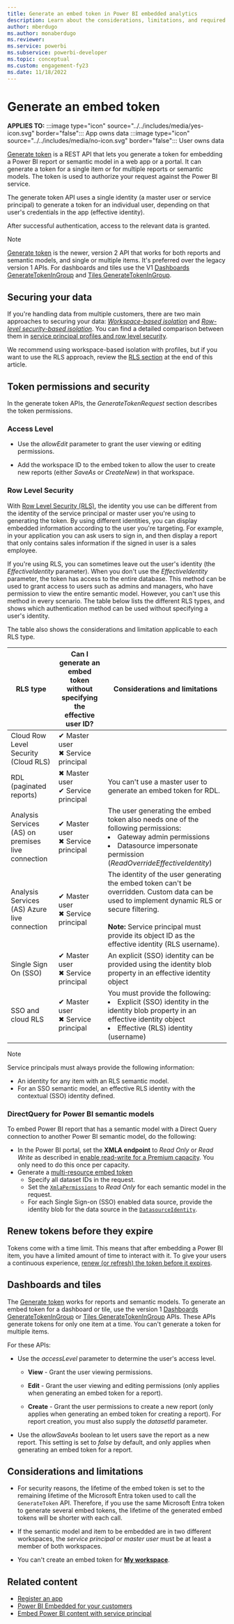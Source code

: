 ```yaml
---
title: Generate an embed token in Power BI embedded analytics
description: Learn about the considerations, limitations, and required permissions for generating an embed token.
author: mberdugo
ms.author: monaberdugo
ms.reviewer:
ms.service: powerbi
ms.subservice: powerbi-developer
ms.topic: conceptual
ms.custom: engagement-fy23
ms.date: 11/18/2022
---
```


# Generate an embed token

**APPLIES TO:** :::image type="icon" source="../../includes/media/yes-icon.svg" border="false":::&nbsp;App&nbsp;owns&nbsp;data :::image type="icon" source="../../includes/media/no-icon.svg" border="false":::&nbsp;User&nbsp;owns&nbsp;data

[Generate token](/rest/api/power-bi/embed-token/generate-token) is a REST API that lets you generate a token for embedding a Power BI report or semantic model in a web app or a portal. It can generate a token for a single item or for multiple reports or semantic models. The token is used to authorize your request against the Power BI service.

The generate token API uses a single identity (a master user or service principal) to generate a token for an individual user, depending on that user's credentials in the app (effective identity).

After successful authentication, access to the relevant data is granted.

> [!NOTE]
> [Generate token](/rest/api/power-bi/embed-token/generate-token) is the newer, version 2 API that works for both reports and semantic models, and single or multiple items. It's preferred over the legacy version 1 APIs. For dashboards and tiles use the V1 [Dashboards GenerateTokenInGroup](/rest/api/power-bi/embedtoken/datasets_generatetokeningroup) and [Tiles GenerateTokenInGroup](/rest/api/power-bi/embed-token/tiles-generate-token-in-group).

## Securing your data

If you're handling data from multiple customers, there are two main approaches to securing your data: [*Workspace-based isolation*](embed-multi-tenancy.md) and [*Row-level security-based isolation*](./embedded-row-level-security.md). You can find a detailed comparison between them in [service principal profiles and row level security](embed-multi-tenancy.md#row-level-security).

We recommend using workspace-based isolation with profiles, but if you want to use the RLS approach, review the [RLS section](generate-embed-token.md#row-level-security) at the end of this article.

## Token permissions and security

In the generate token APIs, the *GenerateTokenRequest* section describes the token permissions.

### Access Level

* Use the *allowEdit* parameter to grant the user viewing or editing permissions.
  
* Add the workspace ID to the embed token to allow the user to create new reports (either *SaveAs* or *CreateNew*) in that workspace.

### Row Level Security

With [Row Level Security (RLS)](embedded-row-level-security.md), the identity you use can be different from the identity of the service principal or master user you're using to generating the token. By using different identities, you can display embedded information according to the user you're targeting. For example, in your application you can ask users to sign in, and then display a report that only contains sales information if the signed in user is a sales employee.

If you're using RLS, you can sometimes leave out the user's identity (the *EffectiveIdentity* parameter). When you don't use the *EffectiveIdentity* parameter, the token has access to the entire database. This method can be used to grant access to users such as admins and managers, who have permission to view the entire semantic model. However, you can't use this method in every scenario. The table below lists the different RLS types, and shows which authentication method can be used without specifying a user's identity.

The table also shows the considerations and limitation applicable to each RLS type.

|RLS type  |Can I generate an embed token without specifying the effective user ID?  |Considerations and limitations  |
|---------|---------|---------|
|Cloud Row Level Security (Cloud RLS)      |✔ Master user<br/>✖ Service principal          |         |
|RDL (paginated reports)     |✖ Master user<br/>✔ Service principal        |You can't use a master user to generate an embed token for RDL.         |
|Analysis Services (AS) on premises live connection    |✔ Master user<br/>✖ Service principal         |The user generating the embed token also needs one of the following permissions:<li>Gateway admin permissions</li><li>Datasource impersonate permission (*ReadOverrideEffectiveIdentity*)</li>         |
|Analysis Services (AS) Azure live connection    |✔ Master user<br/>✖ Service principal         |The identity of the user generating the embed token can't be overridden. Custom data can be used to implement dynamic RLS or secure filtering.<br/><br/>**Note:** Service principal must provide its object ID as the effective identity (RLS username).         |
|Single Sign On (SSO)     |✔ Master user<br/>✖ Service principal         |An explicit (SSO) identity can be provided using the identity blob property in an effective identity object         |
|SSO and cloud RLS     |✔ Master user<br/>✖ Service principal         |You must provide the following:<li>Explicit (SSO) identity in the identity blob property in an effective identity object</li><li>Effective (RLS) identity (username)</li>         |

>[!NOTE]
>Service principals must always provide the following information:
>
>* An identity for any item with an RLS semantic model.
>* For an SSO semantic model, an effective RLS identity with the contextual (SSO) identity defined.

### DirectQuery for Power BI semantic models

To embed Power BI report that has a semantic model with a Direct Query connection to another Power BI semantic model, do the following:

* In the Power BI portal, set the **XMLA endpoint** to *Read Only* or *Read Write* as described in [enable read-write for a Premium capacity](../../enterprise/service-premium-connect-tools.md#to-enable-read-write-for-a-premium-capacity). You only need to do this once per capacity.
* Generate a [multi-resource embed token](/rest/api/power-bi/embed-token/generate-token)
  * Specify all dataset IDs in the request.
  * Set the [`XmlaPermissions`](/rest/api/power-bi/embed-token/generate-token#xmlapermissions) to *Read Only* for each semantic model in the request.
  * For each Single Sign-on (SSO) enabled data source, provide the identity blob for the data source in the [`DatasourceIdentity`](/rest/api/power-bi/embed-token/generate-token#datasourceidentity).

## Renew tokens before they expire

Tokens come with a time limit. This means that after embedding a Power BI item, you have a limited amount of time to interact with it. To give your users a continuous experience, [renew (or refresh) the token before it expires](/javascript/api/overview/powerbi/refresh-token).

## Dashboards and tiles

The [Generate token](/rest/api/power-bi/embed-token/generate-token) works for reports and semantic models. To generate an embed token for a dashboard or tile, use the version 1 [Dashboards GenerateTokenInGroup](/rest/api/power-bi/embed-token/dashboards-generate-token-in-group) or [Tiles GenerateTokenInGroup](/rest/api/power-bi/embed-token/tiles-generate-token-in-group) APIs. These APIs generate tokens for only one item at a time. You can't generate a token for multiple items.

For these APIs:

* Use the *accessLevel* parameter to determine the user's access level.

  * **View** - Grant the user viewing permissions.

  * **Edit** - Grant the user viewing and editing permissions (only applies when generating an embed token for a report).

  * **Create** - Grant the user permissions to create a new report (only applies when generating an embed token for creating a report).    For report creation, you must also supply the *datasetId* parameter.

* Use the *allowSaveAs* boolean to let users save the report as a new report. This setting is set to *false* by default, and only applies when generating an embed token for a report.

## Considerations and limitations

* For security reasons, the lifetime of the embed token is set to the remaining lifetime of the Microsoft Entra token used to call the `GenerateToken` API. Therefore, if you use the same Microsoft Entra token to generate several embed tokens, the lifetime of the generated embed tokens will be shorter with each call.

* If the semantic model and item to be embedded are in two different workspaces, the *service principal* or *master user* must be at least a member of both workspaces.

* You can't create an embed token for [**My workspace**](../../consumer/end-user-workspaces.md#types-of-workspaces).

## Related content

* [Register an app](register-app.md)
* [Power BI Embedded for your customers](embed-sample-for-customers.md)
* [Embed Power BI content with service principal](embed-service-principal.md)
